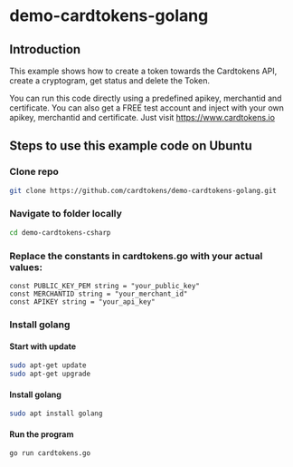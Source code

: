 # demo-cardtokens-golang

## Introduction
This example shows how to create a token towards the Cardtokens API, create a cryptogram, get status and delete the Token. 

You can run this code directly using a predefined apikey, merchantid and certificate. You can also get a FREE test account and inject with your own apikey, merchantid and certificate. Just visit https://www.cardtokens.io

## Steps to use this example code on Ubuntu

### Clone repo
```bash
git clone https://github.com/cardtokens/demo-cardtokens-golang.git
```

### Navigate to folder locally
```bash
cd demo-cardtokens-csharp
```

### Replace the constants in cardtokens.go with your actual values:
```golang
const PUBLIC_KEY_PEM string = "your_public_key"
const MERCHANTID string = "your_merchant_id"
const APIKEY string = "your_api_key"
```

### Install golang
#### Start with update
```bash
sudo apt-get update
sudo apt-get upgrade
```

#### Install golang
```bash
sudo apt install golang
```

#### Run the program
```bash
go run cardtokens.go
```

